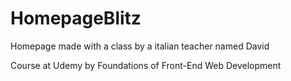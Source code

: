 # HomepageBlitz
Homepage made with a class by a italian teacher named David 

Course at Udemy by 
Foundations of Front-End Web Development
